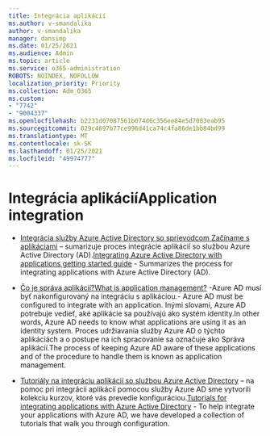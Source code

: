 ```yaml
---
title: Integrácia aplikácií
ms.author: v-smandalika
author: v-smandalika
manager: dansimp
ms.date: 01/25/2021
ms.audience: Admin
ms.topic: article
ms.service: o365-administration
ROBOTS: NOINDEX, NOFOLLOW
localization_priority: Priority
ms.collection: Adm_O365
ms.custom:
- "7742"
- "9004337"
ms.openlocfilehash: b2231d07087561b074d6c356ee84e5d7083eab95
ms.sourcegitcommit: 029c4697b77ce996d41ca74c4fa86de1bb84bd99
ms.translationtype: MT
ms.contentlocale: sk-SK
ms.lasthandoff: 01/25/2021
ms.locfileid: "49974777"
---
```

# <a name="application--integration"></a><span data-ttu-id="8142e-102">Integrácia aplikácií</span><span class="sxs-lookup"><span data-stu-id="8142e-102">Application  integration</span></span>

- <span data-ttu-id="8142e-103">[Integrácia služby Azure Active Directory so sprievodcom Začíname s aplikáciami](https://docs.microsoft.com/azure/active-directory/manage-apps/plan-an-application-integration)  – sumarizuje proces integrácie aplikácií so službou Azure Active Directory (AD).</span><span class="sxs-lookup"><span data-stu-id="8142e-103">[Integrating Azure Active Directory with applications getting started guide](https://docs.microsoft.com/azure/active-directory/manage-apps/plan-an-application-integration)  - Summarizes the process for integrating applications with Azure Active Directory (AD).</span></span>

- [<span data-ttu-id="8142e-104">Čo je správa aplikácií?</span><span class="sxs-lookup"><span data-stu-id="8142e-104">What is application management?</span></span>](https://docs.microsoft.com/azure/active-directory/manage-apps/what-is-application-management)  <span data-ttu-id="8142e-105">-Azure AD musí byť nakonfigurovaný na integráciu s aplikáciou.</span><span class="sxs-lookup"><span data-stu-id="8142e-105">- Azure AD must be configured to integrate with an application.</span></span> <span data-ttu-id="8142e-106">Inými slovami, Azure AD potrebuje vedieť, aké aplikácie sa používajú ako systém identity.</span><span class="sxs-lookup"><span data-stu-id="8142e-106">In other words, Azure AD needs to know what applications are using it as an identity system.</span></span> <span data-ttu-id="8142e-107">Proces udržiavania služby Azure AD o týchto aplikáciách a o postupe na ich spracovanie sa označuje ako Správa aplikácií.</span><span class="sxs-lookup"><span data-stu-id="8142e-107">The process of keeping Azure AD aware of these applications and of the procedure to handle them is known as application management.</span></span>

- <span data-ttu-id="8142e-108">[Tutoriály na integráciu aplikácií so službou Azure Active Directory](https://docs.microsoft.com/azure/active-directory/saas-apps/tutorial-list)  – na pomoc pri integrácii aplikácií pomocou služby Azure AD sme vytvorili kolekciu kurzov, ktoré vás prevedie konfiguráciou.</span><span class="sxs-lookup"><span data-stu-id="8142e-108">[Tutorials for integrating applications with Azure Active Directory](https://docs.microsoft.com/azure/active-directory/saas-apps/tutorial-list)  - To help integrate your applications with Azure AD, we have developed a collection of tutorials that walk you through configuration.</span></span>

